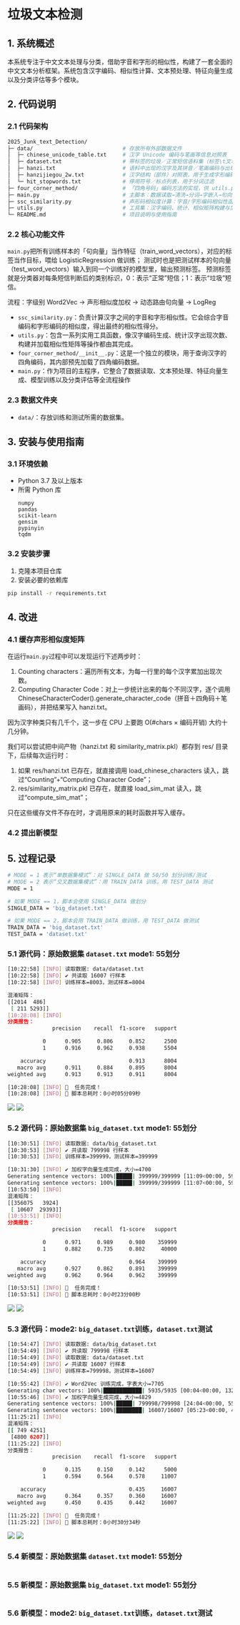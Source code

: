 # 垃圾文本检测

## 1. 系统概述

本系统专注于中文文本处理与分类，借助字音和字形的相似性，构建了一套全面的中文文本分析框架。系统包含汉字编码、相似性计算、文本预处理、特征向量生成以及分类评估等多个模块。

## 2. 代码说明

### 2.1 代码架构
```bash
2025_Junk_text_Detection/
├─ data/                            # 存放所有外部数据文件
│  ├─ chinese_unicode_table.txt     # 汉字 Unicode 编码与笔画等信息对照表
│  ├─ dataset.txt                   # 带标签的垃圾／正常短信语料集（标签\t文本）
│  ├─ hanzi.txt                     # 语料中出现的汉字及其拼音／笔画编码与出现次数
│  ├─ hanzijiegou_2w.txt            # 汉字结构（部件）对照表，用于生成字形编码
│  └─ hit_stopwords.txt             # 停用符号／标点列表，用于分词过滤
├─ four_corner_method/              # 「四角号码」编码方法的实现，供 utils.py 调用
├─ main.py                          # 主脚本：数据读取→清洗→分词→字嵌入→句向量→训练分类器
├─ ssc_similarity.py                # 声形码相似度计算：字音/字形编码相似性函数
├─ utils.py                         # 工具集：汉字编码、统计、相似矩阵构建与加载等
└─ README.md                        # 项目说明与使用指南
```

### 2.2 核心功能文件

`main.py`把所有训练样本的「句向量」当作特征（train_word_vectors），对应的标签当作目标，喂给 LogisticRegression 做训练； 测试时也是把测试样本的句向量（test_word_vectors）输入到同一个训练好的模型里，输出预测标签。
预测标签就是分类器对每条短信判断后的类别标识，0：表示“正常”短信；1：表示“垃圾”短信。

流程：字级别 Word2Vec → 声形相似度加权 → 动态路由句向量 → LogReg

- `ssc_similarity.py`：负责计算汉字之间的字音和字形相似性。它会综合字音编码和字形编码的相似度，得出最终的相似性得分。
- `utils.py`：包含一系列实用工具函数，像汉字编码生成、统计汉字出现次数、构建并加载相似性矩阵等操作都由其完成。
- `four_corner_method/__init__.py`：这是一个独立的模块，用于查询汉字的四角编码，其内部预先加载了四角编码数据。
- `main.py`：作为项目的主程序，它整合了数据读取、文本预处理、特征向量生成、模型训练以及分类评估等全流程操作


### 2.3 数据文件夹

- `data/`：存放训练和测试所需的数据集。

## 3. 安装与使用指南

### 3.1 环境依赖

- Python 3.7 及以上版本
- 所需 Python 库
  ```plaintext
  numpy
  pandas
  scikit-learn
  gensim
  pypinyin
  tqdm
  ```

### 3.2 安装步骤

1. 克隆本项目仓库
2. 安装必要的依赖库

```bash
pip install -r requirements.txt
```

## 4. 改进

### 4.1 缓存声形相似度矩阵

在运行`main.py`过程中可以发现运行下述两步时：
1. Counting characters：遍历所有文本，为每一行里的每个汉字累加出现次数。
2. Computing Character Code：对上一步统计出来的每个不同汉字，逐个调用 ChineseCharacterCoder().generate_character_code（拼音＋四角码＋笔画码），并把结果写入 hanzi.txt。

因为汉字种类只有几千个，这一步在 CPU 上要跑 O(#chars × 编码开销) 大约十几分钟。

我们可以尝试把中间产物（hanzi.txt 和 similarity_matrix.pkl）都存到 res/ 目录下，后续每次运行时：
1. 如果 res/hanzi.txt 已存在，就直接调用 load_chinese_characters 读入，跳过“Counting”+“Computing Character Code”；
2. res/similarity_matrix.pkl 已存在，就直接 load_sim_mat 读入，跳过“compute_sim_mat”；

只在这些缓存文件不存在时，才调用原来的耗时函数并写入缓存。

### 4.2 提出新模型

## 5. 过程记录
```bash
# MODE = 1 表示“单数据集模式”：对 SINGLE_DATA 做 50/50 划分训练/测试
# MODE = 2 表示“交叉数据集模式”：用 TRAIN_DATA 训练，用 TEST_DATA 测试
MODE = 1

# 如果 MODE == 1，脚本会使用 SINGLE_DATA 做划分
SINGLE_DATA = 'big_dataset.txt'

# 如果 MODE == 2，脚本会用 TRAIN_DATA 做训练，用 TEST_DATA 做测试
TRAIN_DATA = 'big_dataset.txt'
TEST_DATA = 'dataset.txt'
```
### 5.1 源代码：原始数据集 `dataset.txt` mode1: 55划分
```bash
[10:22:58] [INFO] 读取数据: data/dataset.txt
[10:22:58] [INFO] ✔︎ 共读取 16007 行样本
[10:22:58] [INFO] 训练样本=8003，测试样本=8004

混淆矩阵：
[[2014  486]
 [ 211 5293]]
[10:28:08] [INFO] 
分类报告：
              precision    recall  f1-score   support

           0      0.905     0.806     0.852      2500
           1      0.916     0.962     0.938      5504

    accuracy                          0.913      8004
   macro avg      0.911     0.884     0.895      8004
weighted avg      0.913     0.913     0.911      8004

[10:28:08] [INFO] 🎉  任务完成！
[10:28:08] [INFO] 🔔 脚本总耗时：0小时05分09秒
```

![](media/2025-06-01-10-25-16.png)
![](media/2025-06-01-10-29-31.png)

### 5.2 源代码：原始数据集 `big_dataset.txt` mode1: 55划分
```bash
[10:30:51] [INFO] 读取数据: data/big_dataset.txt
[10:30:53] [INFO] ✔︎ 共读取 799998 行样本
[10:30:53] [INFO] 训练样本=399999，测试样本=399999

[10:31:30] [INFO] ✔︎ 加权字向量生成完成，大小=4700
Generating sentence vectors: 100%|█████| 399999/399999 [11:09<00:00, 597.66it/s]
Generating sentence vectors: 100%|█████| 399999/399999 [11:07<00:00, 599.45it/s]
[10:53:50] [INFO] 
混淆矩阵：
[[356075   3924]
 [ 10607  29393]]
[10:53:51] [INFO] 
分类报告：
              precision    recall  f1-score   support

           0      0.971     0.989     0.980    359999
           1      0.882     0.735     0.802     40000

    accuracy                          0.964    399999
   macro avg      0.927     0.862     0.891    399999
weighted avg      0.962     0.964     0.962    399999

[10:53:51] [INFO] 🎉  任务完成！
[10:53:51] [INFO] 🔔 脚本总耗时：0小时23分00秒
```

![](media/2025-06-01-10-35-12.png)
![](media/2025-06-01-10-54-07.png)

### 5.3 源代码：mode2: `big_dataset.txt`训练，`dataset.txt`测试
```bash
[10:54:47] [INFO] 读取数据: data/big_dataset.txt
[10:54:49] [INFO] ✔︎ 共读取 799998 行样本
[10:54:49] [INFO] 读取数据: data/dataset.txt
[10:54:49] [INFO] ✔︎ 共读取 16007 行样本
[10:54:49] [INFO] 训练样本=799998，测试样本=16007

[10:55:42] [INFO] ✔︎ Word2Vec 训练完成，字表大小=7705
Generating char vectors: 100%|████████████| 5935/5935 [00:04<00:00, 1325.39it/s]
[10:55:46] [INFO] ✔︎ 加权字向量生成完成，大小=4829
Generating sentence vectors: 100%|█████| 799998/799998 [24:04<00:00, 553.69it/s]
Generating sentence vectors: 100%|████████| 16007/16007 [05:23<00:00, 49.54it/s]
[11:25:21] [INFO] 
混淆矩阵：
[[ 749 4251]
 [4800 6207]]
[11:25:22] [INFO] 
分类报告：
              precision    recall  f1-score   support

           0      0.135     0.150     0.142      5000
           1      0.594     0.564     0.578     11007

    accuracy                          0.435     16007
   macro avg      0.364     0.357     0.360     16007
weighted avg      0.450     0.435     0.442     16007

[11:25:22] [INFO] 🎉  任务完成！
[11:25:22] [INFO] 🔔 脚本总耗时：0小时30分34秒
```
![](media/2025-06-01-11-26-04.png)
![](media/2025-06-01-11-25-40.png)

### 5.4 新模型：原始数据集 `dataset.txt` mode1: 55划分
```bash
```

### 5.5 新模型：原始数据集 `big_dataset.txt` mode1: 55划分
```bash
```


### 5.6 新模型：mode2: `big_dataset.txt`训练，`dataset.txt`测试
```bash
```